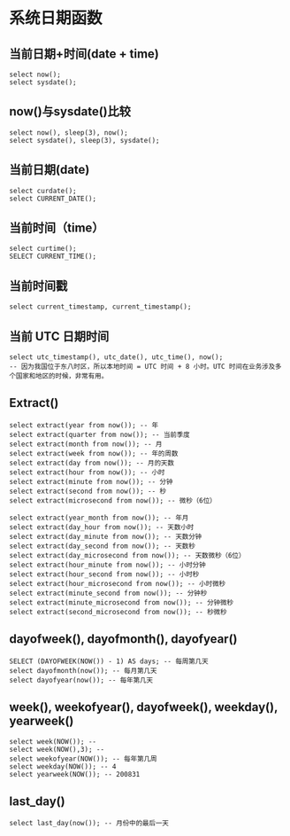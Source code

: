 ﻿# 系统日期函数

## 当前日期+时间(date + time)
```
select now();
select sysdate();
```

## now()与sysdate()比较
```
select now(), sleep(3), now();
select sysdate(), sleep(3), sysdate();
```

## 当前日期(date)
```
select curdate();
select CURRENT_DATE();
```

## 当前时间（time）
```
select curtime();
SELECT CURRENT_TIME();
```

## 当前时间戳
```
select current_timestamp, current_timestamp();
```

## 当前 UTC 日期时间
```
select utc_timestamp(), utc_date(), utc_time(), now();
-- 因为我国位于东八时区，所以本地时间 = UTC 时间 + 8 小时。UTC 时间在业务涉及多个国家和地区的时候，非常有用。
```

## Extract()
```
select extract(year from now()); -- 年
select extract(quarter from now()); -- 当前季度
select extract(month from now()); -- 月
select extract(week from now()); -- 年的周数
select extract(day from now()); -- 月的天数
select extract(hour from now()); -- 小时
select extract(minute from now()); -- 分钟
select extract(second from now()); -- 秒
select extract(microsecond from now()); -- 微秒（6位）

select extract(year_month from now()); -- 年月
select extract(day_hour from now()); -- 天数小时
select extract(day_minute from now()); -- 天数分钟
select extract(day_second from now()); -- 天数秒
select extract(day_microsecond from now()); -- 天数微秒（6位）
select extract(hour_minute from now()); -- 小时分钟
select extract(hour_second from now()); -- 小时秒
select extract(hour_microsecond from now()); -- 小时微秒
select extract(minute_second from now()); -- 分钟秒
select extract(minute_microsecond from now()); -- 分钟微秒
select extract(second_microsecond from now()); -- 秒微秒
```

## dayofweek(), dayofmonth(), dayofyear()
```
SELECT (DAYOFWEEK(NOW()) - 1) AS days; -- 每周第几天
select dayofmonth(now()); -- 每月第几天
select dayofyear(now()); -- 每年第几天
```

## week(), weekofyear(), dayofweek(), weekday(), yearweek()
```
select week(NOW()); -- 
select week(NOW(),3); -- 
select weekofyear(NOW()); -- 每年第几周
select weekday(NOW()); -- 4
select yearweek(NOW()); -- 200831
```

## last_day()
```
select last_day(now()); -- 月份中的最后一天
```





